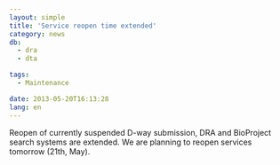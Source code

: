 ```yaml
---
layout: simple
title: 'Service reopen time extended'
category: news
db:
  - dra
  - dta

tags:
  - Maintenance

date: 2013-05-20T16:13:28
lang: en
---
```


<p>Reopen of currently suspended D-way submission, DRA and BioProject search systems are extended. We are planning to reopen services tomorrow (21th, May).</p>

